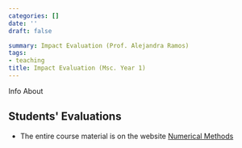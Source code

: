 ```yaml
---
categories: []
date: ''
draft: false

summary: Impact Evaluation (Prof. Alejandra Ramos)
tags:
- teaching
title: Impact Evaluation (Msc. Year 1)
---
```

Info About 

## Students' Evaluations

* The entire course material is on the website [Numerical Methods](https://floswald.github.io/NumericalMethods/)
